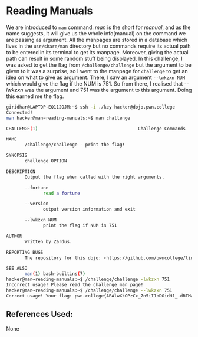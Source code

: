 # Reading Manuals
We are introduced to `man` command. *man* is the short for *manual*, and as the name suggests, it will give us the whole info(manual) on the command we are passing as argument. All the manpages are stored in
a database which lives in the `usr/share/man` directory but no commands require its actual path to be entered in its terminal to get its manpage. Moreover, giving the actual path can result in some random stuff being displayed.
	In this challenge, I was asked to get the flag from `/challenge/challenge` but the argument to be given to it was a surprise, so I went to the manpage for `challenge` to get an idea on what to give as argument. There, I saw an argument `--lwkzxn NUM` which would give the flag if the NUM is 751.
So from there, I realised that *--lwkzxn* was the argument and 751 was the argument to this argument. Doing this earned me the flag.

```bash
giridhar@LAPTOP-EQ112OJM:~$ ssh -i ./key hacker@dojo.pwn.college
Connected!
man hacker@man~reading-manuals:~$ man challenge

CHALLENGE(1)                                      Challenge Commands                                     CHALLENGE(1)

NAME
       /challenge/challenge - print the flag!

SYNOPSIS
       challenge OPTION

DESCRIPTION
       Output the flag when called with the right arguments.

       --fortune
              read a fortune

       --version
              output version information and exit

       --lwkzxn NUM
              print the flag if NUM is 751

AUTHOR
       Written by Zardus.

REPORTING BUGS
       The repository for this dojo: <https://github.com/pwncollege/linux-luminarium/>

SEE ALSO
       man(1) bash-builtins(7)
hacker@man~reading-manuals:~$ /challenge/challenge -lwkzxn 751
Incorrect usage! Please read the challenge man page!
hacker@man~reading-manuals:~$ /challenge/challenge --lwkzxn 751
Correct usage! Your flag: pwn.college{ARAlwXkOPzCx_7n5iI1bDOidH1_.dRTM4QDL2kTN0czW}
```

## References Used:
None
